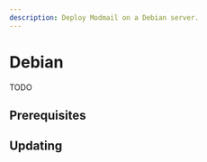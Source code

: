 ```yaml
---
description: Deploy Modmail on a Debian server.
---
```


# Debian

TODO

## Prerequisites

## Updating
